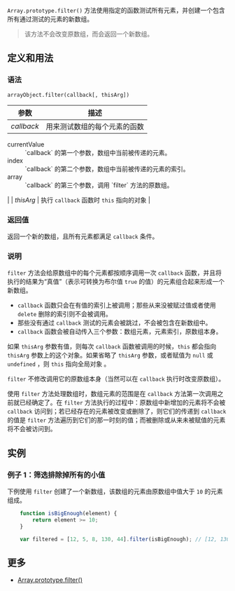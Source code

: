 `Array.prototype.filter()` 方法使用指定的函数测试所有元素，并创建一个包含所有通过测试的元素的新数组。

> 该方法不会改变原数组，而会返回一个新数组。

## 定义和用法

### 语法

`arrayObject.filter(callback[, thisArg])`

| 参数 | 描述 |
| --- | --- |
| _callback_ | 用来测试数组的每个元素的函数

<dl class="dl-horizontal">

<dt>currentValue</dt>

<dd>`callback` 的第一个参数，数组中当前被传递的元素。</dd>

<dt>index</dt>

<dd>`callback` 的第二个参数，数组中当前被传递的元素的索引。</dd>

<dt>array</dt>

<dd>`callback` 的第三个参数，调用 `filter` 方法的原数组。</dd>

</dl>

 |
| _thisArg_ | 执行 `callback` 函数时 `this` 指向的对象 |

### 返回值

返回一个新的数组，且所有元素都满足 `callback` 条件。

### 说明

`filter` 方法会给原数组中的每个元素都按顺序调用一次 `callback` 函数，并且将执行的结果为“真值”（表示可转换为布尔值 `true` 的值）的元素组合起来形成一个新数组。

*   `callback` 函数只会在有值的索引上被调用；那些从来没被赋过值或者使用 `delete` 删除的索引则不会被调用。
*   那些没有通过 `callback` 测试的元素会被跳过，不会被包含在新数组中。
*   `callback` 函数会被自动传入三个参数：数组元素，元素索引，原数组本身。

如果 `thisArg` 参数有值，则每次 `callback` 函数被调用的时候，`this` 都会指向 `thisArg` 参数上的这个对象。如果省略了 `thisArg` 参数，或者赋值为 `null` 或 `undefined` ，则 `this` 指向全局对象 。

`filter` 不修改调用它的原数组本身（当然可以在 `callback` 执行时改变原数组）。

使用 `filter` 方法处理数组时，数组元素的范围是在 `callback` 方法第一次调用之前就已经确定了。在 `filter` 方法执行的过程中：原数组中新增加的元素将不会被 `callback` 访问到；若已经存在的元素被改变或删除了，则它们的传递到 `callback` 的值是 `filter` 方法遍历到它们的那一时刻的值；而被删除或从来未被赋值的元素将不会被访问到。

## 实例

### 例子 1：筛选排除掉所有的小值

下例使用 `filter` 创建了一个新数组，该数组的元素由原数组中值大于 `10` 的元素组成。

```javascript
    function isBigEnough(element) {
        return element >= 10;
    }

    var filtered = [12, 5, 8, 130, 44].filter(isBigEnough); // [12, 130, 44]
```

## 更多

*   [Array.prototype.filter()](https://developer.mozilla.org/zh-CN/docs/Web/JavaScript/Reference/Global_Objects/Array/filter)